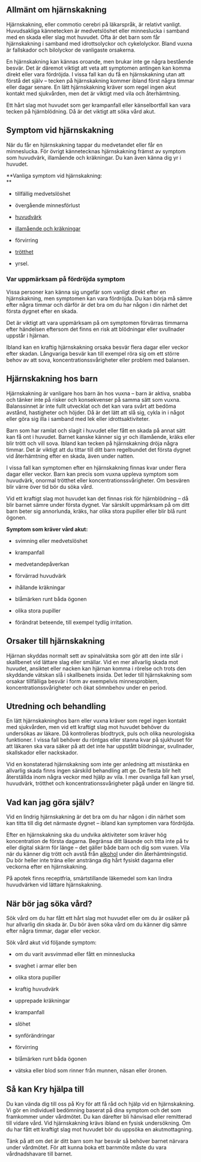 Allmänt om hjärnskakning
------------------------

Hjärnskakning, eller commotio cerebri på läkarspråk, är relativt vanligt. Huvudsakliga kännetecken är medvetslöshet eller minneslucka i samband med en skada eller slag mot huvudet. Ofta är det barn som får hjärnskakning i samband med idrottsolyckor och cykelolyckor. Bland vuxna är fallskador och bilolyckor de vanligaste orsakerna.

En hjärnskakning kan kännas oroande, men brukar inte ge några bestående besvär. Det är däremot viktigt att veta att symptomen antingen kan komma direkt eller vara fördröjda. I vissa fall kan du få en hjärnskakning utan att förstå det själv – tecken på hjärnskakning kommer ibland först några timmar eller dagar senare. En lätt hjärnskakning kräver som regel ingen akut kontakt med sjukvården, men det är viktigt med vila och återhämtning.

Ett hårt slag mot huvudet som ger krampanfall eller känselbortfall kan vara tecken på hjärnblödning. Då är det viktigt att söka vård akut.

Symptom vid hjärnskakning
-------------------------

När du får en hjärnskakning tappar du medvetandet eller får en minneslucka. För övrigt kännetecknas hjärnskakning främst av symptom som huvudvärk, illamående och kräkningar. Du kan även känna dig yr i huvudet.

**Vanliga symptom vid hjärnskakning:  
**

*   tillfällig medvetslöshet
    
*   övergående minnesförlust
    
*   [huvudvärk](https://www.kry.se/fakta/huvudvark/ "huvudvark")
    
*   [illamående och kräkningar](https://www.kry.se/fakta/illamaende/ "illamaende-och-krakningar")
    
*   förvirring
    
*   [trötthet](https://www.kry.se/fakta/trotthet/ "trotthet")
    
*   yrsel.
    

### Var uppmärksam på fördröjda symptom

Vissa personer kan känna sig ungefär som vanligt direkt efter en hjärnskakning, men symptomen kan vara fördröjda. Du kan börja må sämre efter några timmar och därför är det bra om du har någon i din närhet det första dygnet efter en skada.

Det är viktigt att vara uppmärksam på om symptomen förvärras timmarna efter händelsen eftersom det finns en risk att blödningar eller svullnader uppstår i hjärnan.

Ibland kan en kraftig hjärnskakning orsaka besvär flera dagar eller veckor efter skadan. Långvariga besvär kan till exempel röra sig om ett större behov av att sova, koncentrationssvårigheter eller problem med balansen.

Hjärnskakning hos barn
----------------------

Hjärnskakning är vanligare hos barn än hos vuxna – barn är aktiva, snabba och tänker inte på risker och konsekvenser på samma sätt som vuxna. Balanssinnet är inte fullt utvecklat och det kan vara svårt att bedöma avstånd, hastigheter och höjder. Då är det lätt att slå sig, cykla in i något eller göra sig illa i samband med lek eller idrottsaktiviteter.

Barn som har ramlat och slagit i huvudet eller fått en skada på annat sätt kan få ont i huvudet. Barnet kanske känner sig yr och illamående, kräks eller blir trött och vill sova. Ibland kan tecken på hjärnskakning dröja några timmar. Det är viktigt att du tittar till ditt barn regelbundet det första dygnet vid återhämtning efter en skada, även under natten.

I vissa fall kan symptomen efter en hjärnskakning finnas kvar under flera dagar eller veckor. Barn kan precis som vuxna uppleva symptom som huvudvärk, onormal trötthet eller koncentrationssvårigheter. Om besvären blir värre över tid bör du söka vård.

Vid ett kraftigt slag mot huvudet kan det finnas risk för hjärnblödning – då blir barnet sämre under första dygnet. Var särskilt uppmärksam på om ditt barn beter sig annorlunda, kräks, har olika stora pupiller eller blir blå runt ögonen.

**Symptom som kräver vård akut:**

*   svimning eller medvetslöshet
    
*   krampanfall
    
*   medvetandepåverkan
    
*   förvärrad huvudvärk
    
*   ihållande kräkningar
    
*   blåmärken runt båda ögonen
    
*   olika stora pupiller
    
*   förändrat beteende, till exempel tydlig irritation.
    

Orsaker till hjärnskakning
--------------------------

Hjärnan skyddas normalt sett av spinalvätska som gör att den inte slår i skallbenet vid lättare slag eller smällar. Vid en mer allvarlig skada mot huvudet, ansiktet eller nacken kan hjärnan komma i rörelse och trots den skyddande vätskan slå i skallbenets insida. Det leder till hjärnskakning som orsakar tillfälliga besvär i form av exempelvis minnesproblem, koncentrationssvårigheter och ökat sömnbehov under en period.

Utredning och behandling
------------------------

En lätt hjärnskakninghos barn eller vuxna kräver som regel ingen kontakt med sjukvården, men vid ett kraftigt slag mot huvudet behöver du undersökas av läkare. Då kontrolleras blodtryck, puls och olika neurologiska funktioner. I vissa fall behöver du röntgas eller stanna kvar på sjukhuset för att läkaren ska vara säker på att det inte har uppstått blödningar, svullnader, skallskador eller nackskador.

Vid en konstaterad hjärnskakning som inte ger anledning att misstänka en allvarlig skada finns ingen särskild behandling att ge. De flesta blir helt återställda inom några veckor med hjälp av vila. I mer ovanliga fall kan yrsel, huvudvärk, trötthet och koncentrationssvårigheter pågå under en längre tid.

Vad kan jag göra själv?
-----------------------

Vid en lindrig hjärnskakning är det bra om du har någon i din närhet som kan titta till dig det närmaste dygnet – ibland kan symptomen vara fördröjda.

Efter en hjärnskakning ska du undvika aktiviteter som kräver hög koncentration de första dagarna. Begränsa ditt läsande och titta inte på tv eller digital skärm för länge – det gäller både barn och dig som vuxen. Vila när du känner dig trött och avstå från [alkohol](https://www.kry.se/fakta/sluta-dricka-alkohol/ "alkohol") under din återhämtningstid. Du bör heller inte träna eller anstränga dig hårt fysiskt dagarna eller veckorna efter en hjärnskakning.

På apotek finns receptfria, smärtstillande läkemedel som kan lindra huvudvärken vid lättare hjärnskakning.

När bör jag söka vård?
----------------------

Sök vård om du har fått ett hårt slag mot huvudet eller om du är osäker på hur allvarlig din skada är. Du bör även söka vård om du känner dig sämre efter några timmar, dagar eller veckor.

Sök vård akut vid följande symptom:

*   om du varit avsvimmad eller fått en minneslucka
    
*   svaghet i armar eller ben
    
*   olika stora pupiller
    
*   kraftig huvudvärk
    
*   upprepade kräkningar
    
*   krampanfall
    
*   slöhet
    
*   synförändringar
    
*   förvirring
    
*   blåmärken runt båda ögonen
    
*   vätska eller blod som rinner från munnen, näsan eller öronen.
    

Så kan Kry hjälpa till
----------------------

Du kan vända dig till oss på Kry för att få råd och hjälp vid en hjärnskakning. Vi gör en individuell bedömning baserat på dina symptom och det som framkommer under vårdmötet. Du kan därefter bli hänvisad eller remitterad till vidare vård. Vid hjärnskakning krävs ibland en fysisk undersökning. Om du har fått ett kraftigt slag mot huvudet bör du uppsöka en akutmottagning.

Tänk på att om det är ditt barn som har besvär så behöver barnet närvara under vårdmötet. För att kunna boka ett barnmöte måste du vara vårdnadshavare till barnet.